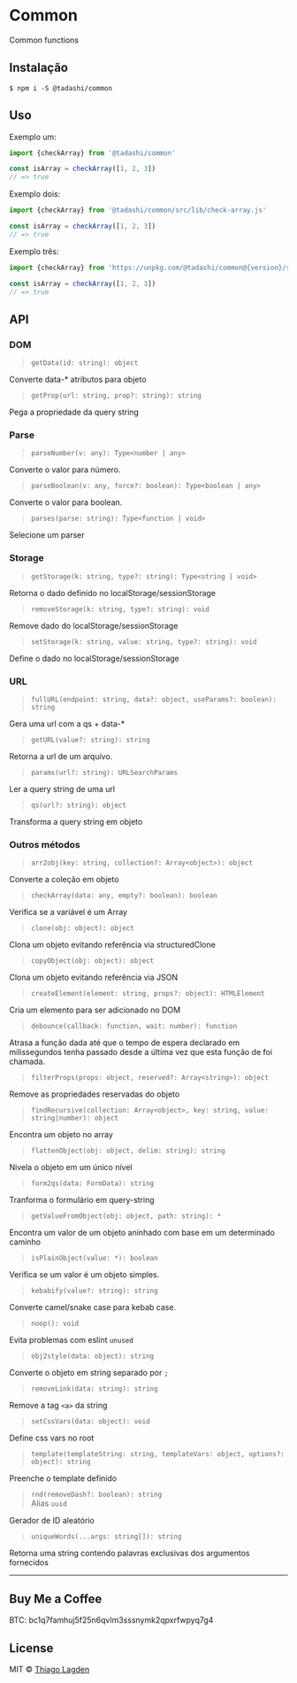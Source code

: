 # Common

Common functions

## Instalação

```
$ npm i -S @tadashi/common
```

## Uso

Exemplo um:

```js
import {checkArray} from '@tadashi/common'

const isArray = checkArray([1, 2, 3])
// => true
```

Exemplo dois:

```js
import {checkArray} from '@tadashi/common/src/lib/check-array.js'

const isArray = checkArray([1, 2, 3])
// => true
```

Exemplo três:

```js
import {checkArray} from 'https://unpkg.com/@tadashi/common@{version}/src/lib/check-array.js'

const isArray = checkArray([1, 2, 3])
// => true
```

## API

### DOM

> `getData(id: string): object`

Converte data-\* atributos para objeto

> `getProp(url: string, prop?: string): string`

Pega a propriedade da query string

### Parse

> `parseNumber(v: any): Type<number | any>`

Converte o valor para número.

> `parseBoolean(v: any, force?: boolean): Type<boolean | any>`

Converte o valor para boolean.

> `parses(parse: string): Type<function | void>`

Selecione um parser

### Storage

> `getStorage(k: string, type?: string): Type<string | void>`

Retorna o dado definido no localStorage/sessionStorage

> `removeStorage(k: string, type?: string): void`

Remove dado do localStorage/sessionStorage

> `setStorage(k: string, value: string, type?: string): void`

Define o dado no localStorage/sessionStorage

### URL

> `fullURL(endpoint: string, data?: object, useParams?: boolean): string`

Gera uma url com a qs + data-\*

> `getURL(value?: string): string`

Retorna a url de um arquivo.

> `params(url?: string): URLSearchParams`

Ler a query string de uma url

> `qs(url?: string): object`

Transforma a query string em objeto

### Outros métodos

> `arr2obj(key: string, collection?: Array<object>): object`

Converte a coleção em objeto

> `checkArray(data: any, empty?: boolean): boolean`

Verifica se a variável é um Array

> `clone(obj: object): object`

Clona um objeto evitando referência via structuredClone

> `copyObject(obj: object): object`

Clona um objeto evitando referência via JSON

> `createElement(element: string, props?: object): HTMLElement`

Cria um elemento para ser adicionado no DOM

> `debounce(callback: function, wait: number): function`

Atrasa a função dada até que o tempo de espera declarado em milissegundos tenha passado desde a última vez que esta função de foi chamada.

> `filterProps(props: object, reserved?: Array<string>): object`

Remove as propriedades reservadas do objeto

> `findRecursive(collection: Array<object>, key: string, value: string|number): object`

Encontra um objeto no array

> `flattenObject(obj: object, delim: string): string`

Nivela o objeto em um único nível

> `form2qs(data: FormData): string`

Tranforma o formulário em query-string

> `getValueFromObject(obj: object, path: string): *`

Encontra um valor de um objeto aninhado com base em um determinado caminho

> `isPlainObject(value: *): boolean`

Verifica se um valor é um objeto simples.

> `kebabify(value?: string): string`

Converte camel/snake case para kebab case.

> `noop(): void`

Evita problemas com eslint `unused`

> `obj2style(data: object): string`

Converte o objeto em string separado por `;`

> `removeLink(data: string): string`

Remove a tag `<a>` da string

> `setCssVars(data: object): void`

Define css vars no root

> `template(templateString: string, templateVars: object, options?: object): string`

Preenche o template definido

> `rnd(removeDash?: boolean): string`  
> Alias `uuid`

Gerador de ID aleatório

> `uniqueWords(...args: string[]): string`

Retorna uma string contendo palavras exclusivas dos argumentos fornecidos

---

## Buy Me a Coffee

BTC: bc1q7famhuj5f25n6qvlm3sssnymk2qpxrfwpyq7g4

## License

MIT © [Thiago Lagden](http://github.com/lagden)
